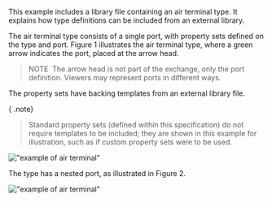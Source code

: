 ﻿This example includes a library file containing an air terminal type. It explains how type definitions can be included from an external library.

The air terminal type consists of a single port, with property sets defined on the type and port. Figure 1 illustrates the air terminal type, where a green arrow indicates the port, placed at the arrow head.

> NOTE&nbsp; The arrow head is not part of the exchange, only the port definition. Viewers may represent ports in different ways.

The property sets have backing templates from an external library file.

{ .note}
> Standard property sets (defined within this specification) do not require templates to be included; they are shown in this example for illustration, such as if custom property sets were to be used.

!["example of air terminal"](../../../../figures/examples/building_service_element_air-terminal-3.png "Figure 1 &mdash; Air terminal type representation")

The type has a nested port, as illustrated in Figure 2.

!["example of air terminal"](../../../../figures/examples/building_service_element_air-terminal-4.png "Figure 2 &mdash; Air terminal type object graph")
